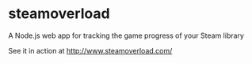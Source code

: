 steamoverload
=============

A Node.js web app for tracking the game progress of your Steam library

See it in action at http://www.steamoverload.com/
